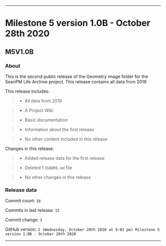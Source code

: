 
***

# Milestone 5 version 1.0B - October 28th 2020

## M5V1.0B

### About

This is the second public release of the Geometry image folder for the SeanPM Life Archive project. This release contains all data from 2019

This release includes:

> * All data from 2019

> * A Project Wiki

> * Basic documentation

> * Information about the first release

> * No other content included in this release

Changes in this release:

> * Added release data for the first release

> * Deleted 1 `IGNORE.md` file

> * No other changes in this release

### Release data

Commit count: `18`

Commits in last release: `15`

Commit change: `3`

GitHub version: `2 (Wednesday, October 28th 2020 at 9:03 pm) Milestone 5 version 1.0B - October 28th 2020`

***
